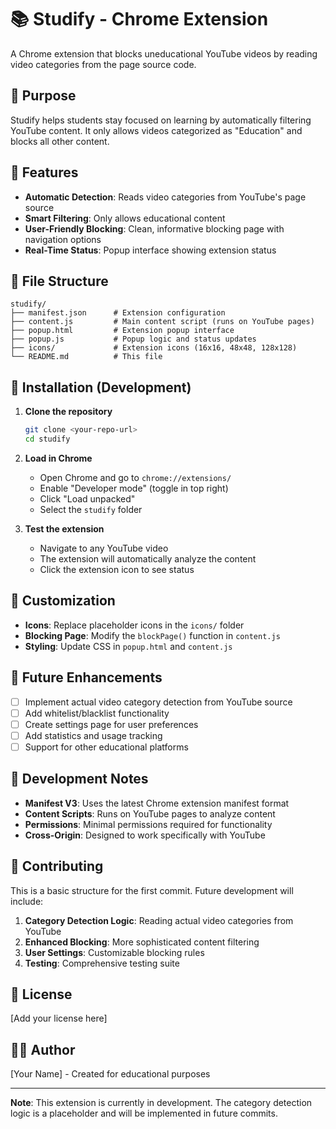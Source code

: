 # 📚 Studify - Chrome Extension

A Chrome extension that blocks uneducational YouTube videos by reading video categories from the page source code.

## 🎯 Purpose

Studify helps students stay focused on learning by automatically filtering YouTube content. It only allows videos categorized as "Education" and blocks all other content.

## 🚀 Features

- **Automatic Detection**: Reads video categories from YouTube's page source
- **Smart Filtering**: Only allows educational content
- **User-Friendly Blocking**: Clean, informative blocking page with navigation options
- **Real-Time Status**: Popup interface showing extension status

## 📁 File Structure

```
studify/
├── manifest.json      # Extension configuration
├── content.js         # Main content script (runs on YouTube pages)
├── popup.html         # Extension popup interface
├── popup.js           # Popup logic and status updates
├── icons/             # Extension icons (16x16, 48x48, 128x128)
└── README.md          # This file
```

## 🔧 Installation (Development)

1. **Clone the repository**
   ```bash
   git clone <your-repo-url>
   cd studify
   ```

2. **Load in Chrome**
   - Open Chrome and go to `chrome://extensions/`
   - Enable "Developer mode" (toggle in top right)
   - Click "Load unpacked"
   - Select the `studify` folder

3. **Test the extension**
   - Navigate to any YouTube video
   - The extension will automatically analyze the content
   - Click the extension icon to see status

## 🎨 Customization

- **Icons**: Replace placeholder icons in the `icons/` folder
- **Blocking Page**: Modify the `blockPage()` function in `content.js`
- **Styling**: Update CSS in `popup.html` and `content.js`

## 🔮 Future Enhancements

- [ ] Implement actual video category detection from YouTube source
- [ ] Add whitelist/blacklist functionality
- [ ] Create settings page for user preferences
- [ ] Add statistics and usage tracking
- [ ] Support for other educational platforms

## 📝 Development Notes

- **Manifest V3**: Uses the latest Chrome extension manifest format
- **Content Scripts**: Runs on YouTube pages to analyze content
- **Permissions**: Minimal permissions required for functionality
- **Cross-Origin**: Designed to work specifically with YouTube

## 🤝 Contributing

This is a basic structure for the first commit. Future development will include:

1. **Category Detection Logic**: Reading actual video categories from YouTube
2. **Enhanced Blocking**: More sophisticated content filtering
3. **User Settings**: Customizable blocking rules
4. **Testing**: Comprehensive testing suite

## 📄 License

[Add your license here]

## 👨‍💻 Author

[Your Name] - Created for educational purposes

---

**Note**: This extension is currently in development. The category detection logic is a placeholder and will be implemented in future commits.
